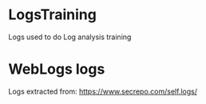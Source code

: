 # LogsTraining

Logs used to do Log analysis training

# WebLogs logs

Logs extracted from: https://www.secrepo.com/self.logs/
